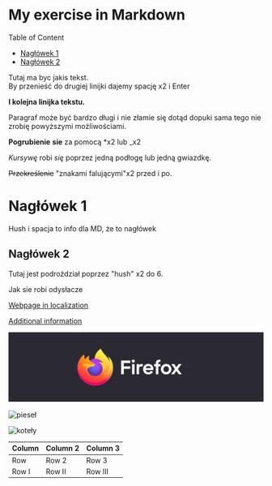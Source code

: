 <!-- Example of title -->
My exercise in Markdown
=======================

<!-- Here comes the table of content -->

Table of Content

- [Nagłówek 1](#nagłówek-1)
- [Nagłówek 2](#nagłówek-2)

  


<!-- Example of paragraph of text with line break -->
Tutaj ma byc jakis tekst.  
By przenieść do drugiej linijki dajemy spację x2 i Enter 

__I kolejna linijka tekstu.__  

<!-- Example of another paragraph -->

Paragraf może być bardzo długi i nie złamie się dotąd dopuki sama tego nie zrobię powyższymi możliwościami.

<!-- Example of bold -->

**Pogrubienie** __sie__ za pomocą *x2 lub _x2

<!-- Example of italic  -->

_Kursywę_ robi *się* poprzez jedną podłogę lub jedną gwiazdkę.

~~Przekreślenie~~ "znakami falującymi"x2 przed i po.

<!-- Example of headers -->

# Nagłówek 1

 Hush i spacja to info dla MD, że to nagłówek  
 ## Nagłówek 2

Tutaj jest podroździał poprzez "hush" x2 do 6.  

<!-- Example of external link -->

Jak sie robi odysłacze  

[Webpage in localization](https://google.com/)

<!-- Example of link to another file -->

[Additional information](Reference.md)

<!-- Example of an image -->

![SVG image from Internet](./images/Firefox.jpg "Firefox logo")

![pieseł](https://picsum.photos/id/237/200/300 "Pieseł")

<!-- Example of an image with hover text -->

![koteły](https://upload.wikimedia.org/wikipedia/commons/3/32/Collage_of_Six_Cats-03.JPG "Koteły")

<!-- Example of equation or inline code -->

<!-- Example of a block of code -->

<!-- Example of code highlighting -->

<!-- Example of quote -->

<!-- Example of bullet list -->

<!-- Example of numbered list -->

<!-- Example of table -->

Column | Column 2 | Column 3  
--- | --- | ---
Row | Row 2 | Row 3
Row I | Row II | Row III

<!-- Paragraph after table -->